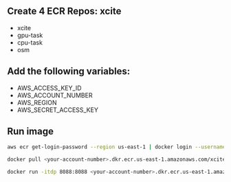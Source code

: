 ## Create 4 ECR Repos: xcite
- xcite
- gpu-task
- cpu-task
- osm

## Add the following variables: 

- AWS_ACCESS_KEY_ID
- AWS_ACCOUNT_NUMBER
- AWS_REGION
- AWS_SECRET_ACCESS_KEY


## Run image
```sh
aws ecr get-login-password --region us-east-1 | docker login --username AWS --password-stdin <your-account-number>.dkr.ecr.us-east-1.amazonaws.com

docker pull <your-account-number>.dkr.ecr.us-east-1.amazonaws.com/xcite:latest

docker run -itdp 8088:8088 <your-account-number>.dkr.ecr.us-east-1.amazonaws.com/xcite:latest
```